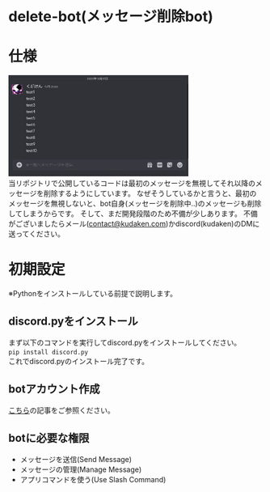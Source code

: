 # delete-bot(メッセージ削除bot)

# 仕様
![sample](https://github.com/kudaken0/delete-bot/blob/main/images/demo.gif)  
当リポジトリで公開しているコードは最初のメッセージを無視してそれ以降のメッセージを削除するようにしています。
なぜそうしているかと言うと、最初のメッセージを無視しないと、bot自身(メッセージを削除中..)のメッセージも削除してしまうからです。
そして、まだ開発段階のため不備が少しあります。
不備がございましたらメール(contact@kudaken.com)かdiscord(kudaken)のDMに送ってください。
# 初期設定
※Pythonをインストールしている前提で説明します。
## discord.pyをインストール
まず以下のコマンドを実行してdiscord.pyをインストールしてください。  
```pip install discord.py```  
これでdiscord.pyのインストール完了です。
## botアカウント作成
[こちら](https://discordpy.readthedocs.io/ja/latest/discord.html)の記事をご参照ください。
## botに必要な権限
- メッセージを送信(Send Message)
- メッセージの管理(Manage Message)
- アプリコマンドを使う(Use Slash Command)
